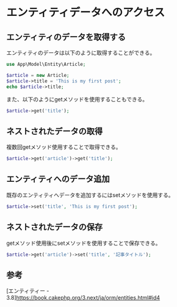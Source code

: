 # エンティティデータへのアクセス

## エンティティのデータを取得する
エンティティのデータは以下のように取得することができる。
```php
use App\Model\Entity\Article;

$article = new Article;
$article->title = 'This is my first post';
echo $article->title;
```

また、以下のようにgetメソッドを使用することもできる。
```php
$article->get('title');
```

## ネストされたデータの取得
複数回getメソッド使用することで取得できる。
```php
$article->get('article')->get('title');
```

## エンティティへのデータ追加
既存のエンティティへデータを追加するにはsetメソッドを使用する。
```php
$article->set('title', 'This is my first post');
```

## ネストされたデータの保存
getメソッド使用後にsetメソッドを使用することで保存できる。
```php
$article->get('article')->set('title', '記事タイトル');
```

## 参考
[エンティティー - 3.8]https://book.cakephp.org/3.next/ja/orm/entities.html#id4
